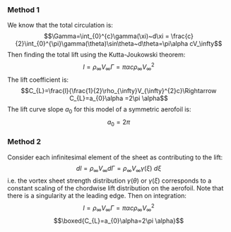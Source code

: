 ### Method 1
We know that the total circulation is:
$$\Gamma=\int_{0}^{c}\gamma(\xi)~d\xi = \frac{c}{2}\int_{0}^{\pi}\gamma(\theta)\sin\theta~d\theta=\pi\alpha cV_\infty$$
Then finding the total lift using the Kutta-Joukowski theorem:
$$l=\rho_{\infty}V_\infty\Gamma=\pi\alpha c\rho_{\infty}V_{\infty}^{2}$$
The lift coefficient is:
$$C_{L}=\frac{l}{\frac{1}{2}\rho_{\infty}V_{\infty}^{2}c}\Rightarrow C_{L}=a_{0}\alpha =2\pi \alpha$$
The lift curve slope $a_{0}$ for this model of a symmetric aerofoil is:
$$a_{0}=2\pi$$
### Method 2
Consider each infinitesimal element of the sheet as contributing to the lift:
$$dl=\rho_{\infty}V_{\infty}d\Gamma=\rho_{\infty}V_{\infty}\gamma(\xi)~d\xi$$
i.e. the vortex sheet strength distribution $\gamma(\theta)$ or $\gamma(\xi)$ corresponds to a constant scaling of the chordwise lift distribution on the aerofoil.
Note that there is a singularity at the leading edge.
Then on integration:
$$l=\rho_{\infty}V_{\infty}\Gamma=\pi\alpha c\rho_{\infty}V_{\infty}^{2}$$
$$\boxed{C_{L}=a_{0}\alpha=2\pi \alpha}$$
